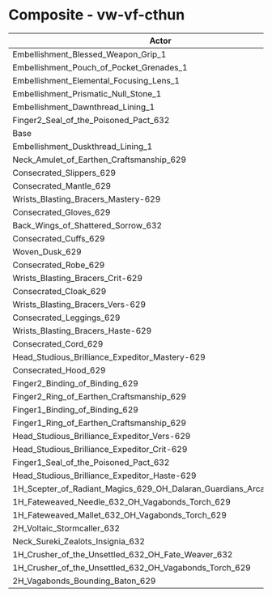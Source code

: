# Composite - vw-vf-cthun
| Actor | DPS | Increase |
|---|:---:|:---:|
|Embellishment_Blessed_Weapon_Grip_1|1134688|3.88%|
|Embellishment_Pouch_of_Pocket_Grenades_1|1103148|0.99%|
|Embellishment_Elemental_Focusing_Lens_1|1098395|0.55%|
|Embellishment_Prismatic_Null_Stone_1|1093052|0.06%|
|Embellishment_Dawnthread_Lining_1|1092648|0.03%|
|Finger2_Seal_of_the_Poisoned_Pact_632|1092435|0.01%|
|Base|1092353|0.00%|
|Embellishment_Duskthread_Lining_1|1092307|0.00%|
|Neck_Amulet_of_Earthen_Craftsmanship_629|1092009|-0.03%|
|Consecrated_Slippers_629|1091941|-0.04%|
|Consecrated_Mantle_629|1091789|-0.05%|
|Wrists_Blasting_Bracers_Mastery-629|1091692|-0.06%|
|Consecrated_Gloves_629|1091505|-0.08%|
|Back_Wings_of_Shattered_Sorrow_632|1091228|-0.10%|
|Consecrated_Cuffs_629|1090681|-0.15%|
|Woven_Dusk_629|1090409|-0.18%|
|Consecrated_Robe_629|1090355|-0.18%|
|Wrists_Blasting_Bracers_Crit-629|1090072|-0.21%|
|Consecrated_Cloak_629|1089944|-0.22%|
|Wrists_Blasting_Bracers_Vers-629|1089802|-0.23%|
|Consecrated_Leggings_629|1089075|-0.30%|
|Wrists_Blasting_Bracers_Haste-629|1088866|-0.32%|
|Consecrated_Cord_629|1088376|-0.36%|
|Head_Studious_Brilliance_Expeditor_Mastery-629|1088235|-0.38%|
|Consecrated_Hood_629|1084655|-0.70%|
|Finger2_Binding_of_Binding_629|1084527|-0.72%|
|Finger2_Ring_of_Earthen_Craftsmanship_629|1084396|-0.73%|
|Finger1_Binding_of_Binding_629|1084167|-0.75%|
|Finger1_Ring_of_Earthen_Craftsmanship_629|1083798|-0.78%|
|Head_Studious_Brilliance_Expeditor_Vers-629|1082694|-0.88%|
|Head_Studious_Brilliance_Expeditor_Crit-629|1082619|-0.89%|
|Finger1_Seal_of_the_Poisoned_Pact_632|1080711|-1.07%|
|Head_Studious_Brilliance_Expeditor_Haste-629|1080083|-1.12%|
|1H_Scepter_of_Radiant_Magics_629_OH_Dalaran_Guardians_Arcanotool_632|1076632|-1.44%|
|1H_Fateweaved_Needle_632_OH_Vagabonds_Torch_629|1075604|-1.53%|
|1H_Fateweaved_Mallet_632_OH_Vagabonds_Torch_629|1075208|-1.57%|
|2H_Voltaic_Stormcaller_632|1062131|-2.77%|
|Neck_Sureki_Zealots_Insignia_632|1055336|-3.39%|
|1H_Crusher_of_the_Unsettled_632_OH_Fate_Weaver_632|918485|-15.92%|
|1H_Crusher_of_the_Unsettled_632_OH_Vagabonds_Torch_629|916957|-16.06%|
|2H_Vagabonds_Bounding_Baton_629|887643|-18.74%|
